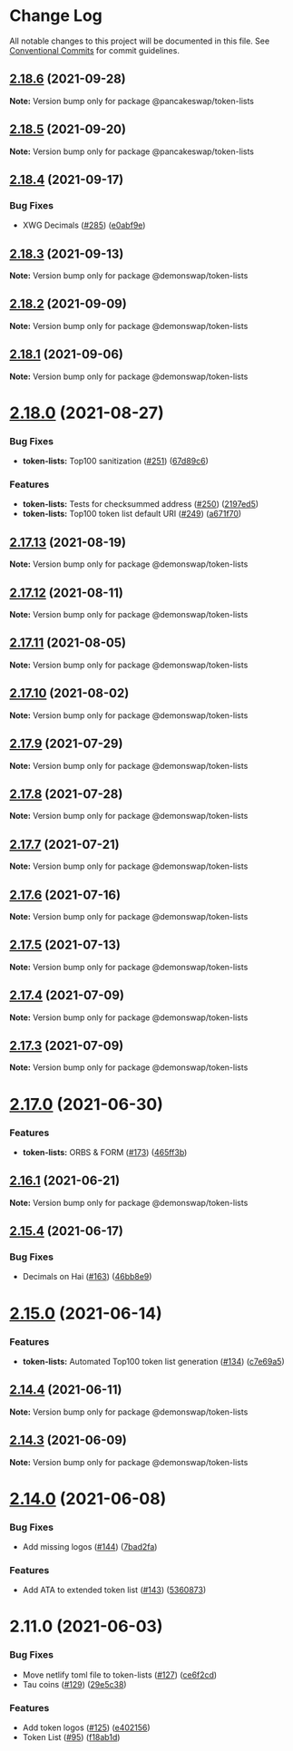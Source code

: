 # Change Log

All notable changes to this project will be documented in this file.
See [Conventional Commits](https://conventionalcommits.org) for commit guidelines.

## [2.18.6](https://github.com/pancakeswap/pancake-toolkit/compare/@pancakeswap/token-lists@2.18.5...@pancakeswap/token-lists@2.18.6) (2021-09-28)

**Note:** Version bump only for package @pancakeswap/token-lists





## [2.18.5](https://github.com/pancakeswap/pancake-toolkit/compare/@pancakeswap/token-lists@2.18.4...@pancakeswap/token-lists@2.18.5) (2021-09-20)

**Note:** Version bump only for package @pancakeswap/token-lists





## [2.18.4](https://github.com/pancakeswap/pancake-toolkit/compare/@pancakeswap/token-lists@2.18.3...@pancakeswap/token-lists@2.18.4) (2021-09-17)


### Bug Fixes

* XWG Decimals ([#285](https://github.com/pancakeswap/pancake-toolkit/issues/285)) ([e0abf9e](https://github.com/pancakeswap/pancake-toolkit/commit/e0abf9edff43698c00d83b807b12a867440d0ad4))





## [2.18.3](https://github.com/pancakeswap/pancake-toolkit/compare/@pancakeswap/token-lists@2.18.2...@pancakeswap/token-lists@2.18.3) (2021-09-13)

**Note:** Version bump only for package @demonswap/token-lists





## [2.18.2](https://github.com/demonswap/pancake-toolkit/compare/@demonswap/token-lists@2.18.1...@demonswap/token-lists@2.18.2) (2021-09-09)

**Note:** Version bump only for package @demonswap/token-lists





## [2.18.1](https://github.com/demonswap/pancake-toolkit/compare/@demonswap/token-lists@2.18.0...@demonswap/token-lists@2.18.1) (2021-09-06)

**Note:** Version bump only for package @demonswap/token-lists





# [2.18.0](https://github.com/demonswap/pancake-toolkit/compare/@demonswap/token-lists@2.17.13...@demonswap/token-lists@2.18.0) (2021-08-27)


### Bug Fixes

* **token-lists:** Top100 sanitization ([#251](https://github.com/demonswap/pancake-toolkit/issues/251)) ([67d89c6](https://github.com/demonswap/pancake-toolkit/commit/67d89c63e0630cb20354c35847d76b2b36af2d8e))


### Features

* **token-lists:** Tests for checksummed address ([#250](https://github.com/demonswap/pancake-toolkit/issues/250)) ([2197ed5](https://github.com/demonswap/pancake-toolkit/commit/2197ed52c572f15001cc09c6bccb553ae614c049))
* **token-lists:** Top100 token list default URI ([#249](https://github.com/demonswap/pancake-toolkit/issues/249)) ([a671f70](https://github.com/demonswap/pancake-toolkit/commit/a671f70f5a021e28c9a8bbcbaf15341effc26c54))





## [2.17.13](https://github.com/demonswap/pancake-toolkit/compare/@demonswap/token-lists@2.17.12...@demonswap/token-lists@2.17.13) (2021-08-19)

**Note:** Version bump only for package @demonswap/token-lists





## [2.17.12](https://github.com/demonswap/pancake-toolkit/compare/@demonswap/token-lists@2.17.11...@demonswap/token-lists@2.17.12) (2021-08-11)

**Note:** Version bump only for package @demonswap/token-lists





## [2.17.11](https://github.com/demonswap/pancake-toolkit/compare/@demonswap/token-lists@2.17.10...@demonswap/token-lists@2.17.11) (2021-08-05)

**Note:** Version bump only for package @demonswap/token-lists





## [2.17.10](https://github.com/demonswap/pancake-toolkit/compare/@demonswap/token-lists@2.17.9...@demonswap/token-lists@2.17.10) (2021-08-02)

**Note:** Version bump only for package @demonswap/token-lists





## [2.17.9](https://github.com/demonswap/pancake-toolkit/compare/@demonswap/token-lists@2.17.8...@demonswap/token-lists@2.17.9) (2021-07-29)

**Note:** Version bump only for package @demonswap/token-lists





## [2.17.8](https://github.com/demonswap/pancake-toolkit/compare/@demonswap/token-lists@2.17.7...@demonswap/token-lists@2.17.8) (2021-07-28)

**Note:** Version bump only for package @demonswap/token-lists





## [2.17.7](https://github.com/demonswap/pancake-toolkit/compare/@demonswap/token-lists@2.17.6...@demonswap/token-lists@2.17.7) (2021-07-21)

**Note:** Version bump only for package @demonswap/token-lists





## [2.17.6](https://github.com/demonswap/pancake-toolkit/compare/@demonswap/token-lists@2.17.5...@demonswap/token-lists@2.17.6) (2021-07-16)

**Note:** Version bump only for package @demonswap/token-lists





## [2.17.5](https://github.com/demonswap/pancake-toolkit/compare/@demonswap/token-lists@2.17.4...@demonswap/token-lists@2.17.5) (2021-07-13)

**Note:** Version bump only for package @demonswap/token-lists





## [2.17.4](https://github.com/demonswap/pancake-toolkit/compare/@demonswap/token-lists@2.17.3...@demonswap/token-lists@2.17.4) (2021-07-09)

**Note:** Version bump only for package @demonswap/token-lists





## [2.17.3](https://github.com/demonswap/pancake-toolkit/compare/@demonswap/token-lists@2.17.0...@demonswap/token-lists@2.17.3) (2021-07-09)

**Note:** Version bump only for package @demonswap/token-lists





# [2.17.0](https://github.com/demonswap/pancake-toolkit/compare/@demonswap/token-lists@2.16.1...@demonswap/token-lists@2.17.0) (2021-06-30)


### Features

* **token-lists:** ORBS & FORM ([#173](https://github.com/demonswap/pancake-toolkit/issues/173)) ([465ff3b](https://github.com/demonswap/pancake-toolkit/commit/465ff3bcf025dc53e06366ef841b643b2dc84341))





## [2.16.1](https://github.com/demonswap/pancake-toolkit/compare/@demonswap/token-lists@2.15.4...@demonswap/token-lists@2.16.1) (2021-06-21)

**Note:** Version bump only for package @demonswap/token-lists





## [2.15.4](https://github.com/demonswap/pancake-toolkit/compare/@demonswap/token-lists@2.15.0...@demonswap/token-lists@2.15.4) (2021-06-17)


### Bug Fixes

* Decimals on Hai ([#163](https://github.com/demonswap/pancake-toolkit/issues/163)) ([46bb8e9](https://github.com/demonswap/pancake-toolkit/commit/46bb8e9eab419cea641d46e635e217442e026486))





# [2.15.0](https://github.com/demonswap/pancake-toolkit/compare/@demonswap/token-lists@2.14.4...@demonswap/token-lists@2.15.0) (2021-06-14)


### Features

* **token-lists:** Automated Top100 token list generation ([#134](https://github.com/demonswap/pancake-toolkit/issues/134)) ([c7e69a5](https://github.com/demonswap/pancake-toolkit/commit/c7e69a56c22911c6822632ecb267b4e0ecab8d14))





## [2.14.4](https://github.com/demonswap/pancake-toolkit/compare/@demonswap/token-lists@2.14.3...@demonswap/token-lists@2.14.4) (2021-06-11)

**Note:** Version bump only for package @demonswap/token-lists





## [2.14.3](https://github.com/demonswap/pancake-toolkit/compare/@demonswap/token-lists@2.14.0...@demonswap/token-lists@2.14.3) (2021-06-09)

**Note:** Version bump only for package @demonswap/token-lists





# [2.14.0](https://github.com/demonswap/pancake-toolkit/compare/@demonswap/token-lists@2.11.0...@demonswap/token-lists@2.14.0) (2021-06-08)


### Bug Fixes

* Add missing logos ([#144](https://github.com/demonswap/pancake-toolkit/issues/144)) ([7bad2fa](https://github.com/demonswap/pancake-toolkit/commit/7bad2faa6ab163e2883a0231961cffa6dbd9455d))


### Features

* Add ATA to extended token list ([#143](https://github.com/demonswap/pancake-toolkit/issues/143)) ([5360873](https://github.com/demonswap/pancake-toolkit/commit/5360873fa08d75ba34251f401a37dae28a7fc4c8))





# 2.11.0 (2021-06-03)


### Bug Fixes

* Move netlify toml file to token-lists ([#127](https://github.com/demonswap/pancake-toolkit/issues/127)) ([ce6f2cd](https://github.com/demonswap/pancake-toolkit/commit/ce6f2cd41faf44af16322e4a37d93af6750dd592))
* Tau coins ([#129](https://github.com/demonswap/pancake-toolkit/issues/129)) ([29e5c38](https://github.com/demonswap/pancake-toolkit/commit/29e5c383f6460474510662bf8cfebe0b15ffc003))


### Features

* Add token logos ([#125](https://github.com/demonswap/pancake-toolkit/issues/125)) ([e402156](https://github.com/demonswap/pancake-toolkit/commit/e402156f2c304b1b6f26324ddb91ba7d277f1821))
* Token List ([#95](https://github.com/demonswap/pancake-toolkit/issues/95)) ([f18ab1d](https://github.com/demonswap/pancake-toolkit/commit/f18ab1dc1eaecd447ae449ee1437c58f02db6abf))
